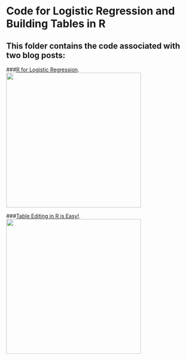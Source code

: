 # Code for Logistic Regression and Building Tables in R
## This folder contains the code associated with two blog posts:

###[R for Logistic Regression](https://dethwench.com/r-for-logistic-regression-in-health-data-analytics/). 
<a href="https://dethwench.com/r-for-logistic-regression-in-health-data-analytics/" target="_blank">
  <img width="360"  border="0" align="center"  src="https://dethwench.com/wp-content/uploads/2023/08/Using-R-for-Logistic-Regression.jpg">
</a>

###[Table Editing in R is Easy!](https://dethwench.com/table-editing-in-r-can-be-done-easily/). 
<a href="https://dethwench.com/table-editing-in-r-can-be-done-easily/" target="_blank">
  <img width="360"  border="0" align="center"  src="https://dethwench.com/wp-content/uploads/2023/08/Edit-Tables-Easily-in-R.jpg">
</a>



